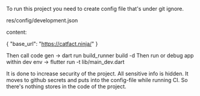 To run this project you need to create config file that's under git ignore.

res/config/development.json

content:

{
"base_url": "https://catfact.ninja/"
}

Then call code gen -> dart run build_runner build -d
Then run or debug app within dev env -> flutter run -t lib/main_dev.dart

It is done to increase security of the project. All sensitive info is hidden. It moves to
github secrets and puts into the config-file while running CI. So there's nothing stores in the code of the project. 